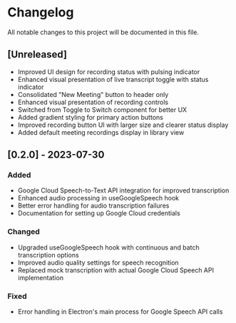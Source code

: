 
# Changelog

All notable changes to this project will be documented in this file.

## [Unreleased]
- Improved UI design for recording status with pulsing indicator
- Enhanced visual presentation of live transcript toggle with status indicator
- Consolidated "New Meeting" button to header only
- Enhanced visual presentation of recording controls
- Switched from Toggle to Switch component for better UX
- Added gradient styling for primary action buttons
- Improved recording button UI with larger size and clearer status display
- Added default meeting recordings display in library view

## [0.2.0] - 2023-07-30

### Added
- Google Cloud Speech-to-Text API integration for improved transcription
- Enhanced audio processing in useGoogleSpeech hook
- Better error handling for audio transcription failures
- Documentation for setting up Google Cloud credentials

### Changed
- Upgraded useGoogleSpeech hook with continuous and batch transcription options
- Improved audio quality settings for speech recognition
- Replaced mock transcription with actual Google Cloud Speech API implementation

### Fixed
- Error handling in Electron's main process for Google Speech API calls 
